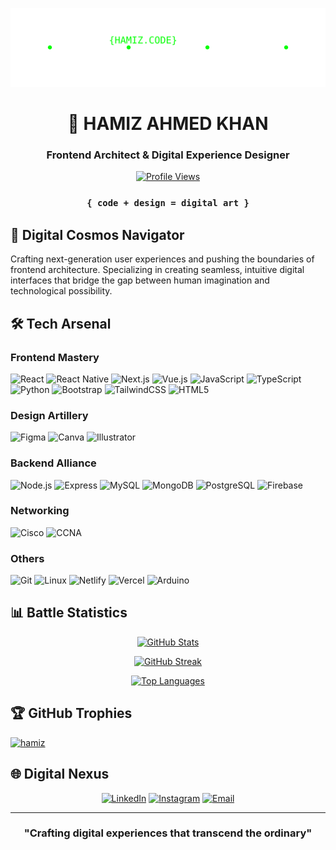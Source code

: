 <div align="center">

![Animated Header](animated-header.svg)

# 🚀 HAMIZ AHMED KHAN
### Frontend Architect & Digital Experience Designer

[![Profile Views](https://komarev.com/ghpvc/?username=hamiz&label=Visitors&color=blueviolet&style=flat)](https://github.com/hamiz)

</div>

<div align="center">

### `{ code + design = digital art }`

</div>

## 🌌 Digital Cosmos Navigator

Crafting next-generation user experiences and pushing the boundaries of frontend architecture. Specializing in creating seamless, intuitive digital interfaces that bridge the gap between human imagination and technological possibility.

## 🛠️ Tech Arsenal

### Frontend Mastery
![React](https://img.shields.io/badge/-React-61DAFB?style=for-the-badge&logo=react&logoColor=black)
![React Native](https://img.shields.io/badge/-React%20Native-61DAFB?style=for-the-badge&logo=react&logoColor=black)
![Next.js](https://img.shields.io/badge/-Next.js-000000?style=for-the-badge&logo=next.js&logoColor=white)
![Vue.js](https://img.shields.io/badge/-Vue.js-4FC08D?style=for-the-badge&logo=vue.js&logoColor=white)
![JavaScript](https://img.shields.io/badge/-JavaScript-F7DF1E?style=for-the-badge&logo=javascript&logoColor=black)
![TypeScript](https://img.shields.io/badge/-TypeScript-3178C6?style=for-the-badge&logo=typescript&logoColor=white)
![Python](https://img.shields.io/badge/-Python-3776AB?style=for-the-badge&logo=python&logoColor=white)
![Bootstrap](https://img.shields.io/badge/-Bootstrap-7952B3?style=for-the-badge&logo=bootstrap&logoColor=white)
![TailwindCSS](https://img.shields.io/badge/-Tailwind%20CSS-38B2AC?style=for-the-badge&logo=tailwind-css&logoColor=white)
![HTML5](https://img.shields.io/badge/-HTML5-E34F26?style=for-the-badge&logo=html5&logoColor=white)

### Design Artillery
![Figma](https://img.shields.io/badge/-Figma-F24E1E?style=for-the-badge&logo=figma&logoColor=white)
![Canva](https://img.shields.io/badge/-Canva-00C4CC?style=for-the-badge&logo=canva&logoColor=white)
![Illustrator](https://img.shields.io/badge/-Illustrator-FF9A00?style=for-the-badge&logo=adobe-illustrator&logoColor=white)

### Backend Alliance
![Node.js](https://img.shields.io/badge/-Node.js-339933?style=for-the-badge&logo=node.js&logoColor=white)
![Express](https://img.shields.io/badge/-Express-000000?style=for-the-badge&logo=express&logoColor=white)
![MySQL](https://img.shields.io/badge/-MySQL-4479A1?style=for-the-badge&logo=mysql&logoColor=white)
![MongoDB](https://img.shields.io/badge/-MongoDB-47A248?style=for-the-badge&logo=mongodb&logoColor=white)
![PostgreSQL](https://img.shields.io/badge/-PostgreSQL-336791?style=for-the-badge&logo=postgresql&logoColor=white)
![Firebase](https://img.shields.io/badge/-Firebase-FFCA28?style=for-the-badge&logo=firebase&logoColor=black)

### Networking
![Cisco](https://img.shields.io/badge/-Cisco-1BA0D7?style=for-the-badge&logo=cisco&logoColor=white)
![CCNA](https://img.shields.io/badge/-CCNA-1BA0D7?style=for-the-badge&logo=cisco&logoColor=white)

### Others
![Git](https://img.shields.io/badge/-Git-F05032?style=for-the-badge&logo=git&logoColor=white)
![Linux](https://img.shields.io/badge/-Linux-FCC624?style=for-the-badge&logo=linux&logoColor=black)
![Netlify](https://img.shields.io/badge/-Netlify-00C7B7?style=for-the-badge&logo=netlify&logoColor=white)
![Vercel](https://img.shields.io/badge/-Vercel-000000?style=for-the-badge&logo=vercel&logoColor=white)
![Arduino](https://img.shields.io/badge/-Arduino-00979D?style=for-the-badge&logo=arduino&logoColor=white)

## 📊 Battle Statistics

<div align="center">

[![GitHub Stats](https://github-readme-stats.vercel.app/api?username=hamiz&show_icons=true&theme=radical)](https://github.com/hamiz)

[![GitHub Streak](https://github-readme-streak-stats.herokuapp.com/?user=hamiz&theme=radical)](https://github.com/hamiz)

[![Top Languages](https://github-readme-stats.vercel.app/api/top-langs/?username=hamiz&layout=compact&theme=radical)](https://github.com/hamiz)

</div>

## 🏆 GitHub Trophies

<p align="left"> <a href="https://github.com/ryo-ma/github-profile-trophy"><img src="https://github-profile-trophy.vercel.app/?username=hamiz&theme=onestar&no-frame=true&column=7&margin-w=15&margin-h=15&no-bg=true&rank=SSS,SS,S,AAA,AA,A,B,C" alt="hamiz" /></a> </p>

## 🌐 Digital Nexus

<div align="center">

[![LinkedIn](https://img.shields.io/badge/-LinkedIn-0A66C2?style=for-the-badge&logo=linkedin&logoColor=white)](https://linkedin.com/in/hamiz-ahmed-khan-778729245)
[![Instagram](https://img.shields.io/badge/-Instagram-E4405F?style=for-the-badge&logo=instagram&logoColor=white)](https://instagram.com/hamyz_ahmed_khan)
[![Email](https://img.shields.io/badge/-Email-D14836?style=for-the-badge&logo=gmail&logoColor=white)](mailto:hamiz786@gmail.com)

</div>

---

<div align="center">

### "Crafting digital experiences that transcend the ordinary"

</div>
